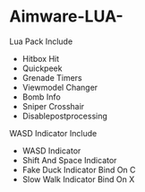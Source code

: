 # Aimware-LUA-
Lua Pack Include 

- Hitbox Hit
- Quickpeek 
- Grenade Timers
- Viewmodel Changer
- Bomb Info
- Sniper Crosshair
- Disablepostprocessing

WASD Indicator Include

- WASD Indicator
- Shift And Space  Indicator
- Fake Duck Indicator Bind On C
- Slow Walk Indicator Bind On X


